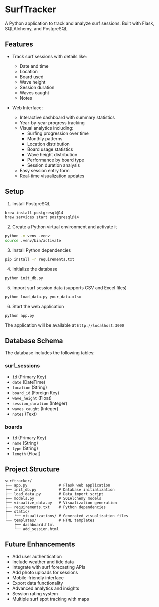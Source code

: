 # SurfTracker

A Python application to track and analyze surf sessions. Built with Flask, SQLAlchemy, and PostgreSQL.

## Features

- Track surf sessions with details like:
  - Date and time
  - Location
  - Board used
  - Wave height
  - Session duration
  - Waves caught
  - Notes

- Web Interface:
  - Interactive dashboard with summary statistics
  - Year-by-year progress tracking
  - Visual analytics including:
    - Surfing progression over time
    - Monthly patterns
    - Location distribution
    - Board usage statistics
    - Wave height distribution
    - Performance by board type
    - Session duration analysis
  - Easy session entry form
  - Real-time visualization updates

## Setup

1. Install PostgreSQL
```bash
brew install postgresql@14
brew services start postgresql@14
```

2. Create a Python virtual environment and activate it
```bash
python -m venv .venv
source .venv/bin/activate
```

3. Install Python dependencies
```bash
pip install -r requirements.txt
```

4. Initialize the database
```bash
python init_db.py
```

5. Import surf session data (supports CSV and Excel files)
```bash
python load_data.py your_data.xlsx
```

6. Start the web application
```bash
python app.py
```

The application will be available at `http://localhost:3000`

## Database Schema

The database includes the following tables:

### surf_sessions
- `id` (Primary Key)
- `date` (DateTime)
- `location` (String)
- `board_id` (Foreign Key)
- `wave_height` (Float)
- `session_duration` (Integer)
- `waves_caught` (Integer)
- `notes` (Text)

### boards
- `id` (Primary Key)
- `name` (String)
- `type` (String)
- `length` (Float)

## Project Structure

```
surftracker/
├── app.py              # Flask web application
├── init_db.py          # Database initialization
├── load_data.py        # Data import script
├── models.py           # SQLAlchemy models
├── visualize_data.py   # Visualization generation
├── requirements.txt    # Python dependencies
├── static/            
│   └── visualizations/ # Generated visualization files
└── templates/          # HTML templates
    ├── dashboard.html
    └── add_session.html
```

## Future Enhancements

- Add user authentication
- Include weather and tide data
- Integrate with surf forecasting APIs
- Add photo uploads for sessions
- Mobile-friendly interface
- Export data functionality
- Advanced analytics and insights
- Session rating system
- Multiple surf spot tracking with maps 